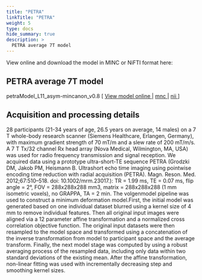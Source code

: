 ```yaml
---
title: "PETRA"
linkTitle: "PETRA"
weight: 5
type: docs
hide_summary: true
description: >
  PETRA average 7T model
---
```


View online and download the model in MINC or NiFTI format here:

## PETRA average 7T model
petraModel_L11_asym-mincanon_v0.8 [ [View model online <i class="fas fa-external-link-alt"></i>](http://tissuestack.org/desktop.html?ds=43&plane=z&x=27.25&y=-11.75&z=33&zoom=7) | [mnc <i class="fas fa-download"></i>](/uploads/Human7T/petraModel_L11_asym-mincanon_v0.8.mnc) | [nii <i class="fas fa-download"></i>](/uploads/Human7T/petraModel_L11_asym-mincanon_v0.8.nii) ]

## Acquisition and processing details
28 participants (21-34 years of age, 26.5 years on average, 14 males) on a 7 T whole-body research scanner (Siemens Healthcare, Erlangen, Germany), with maximum gradient strength of 70 mT/m and a slew rate of 200 mT/m/s. A 7 T Tx/32 channel Rx head array (Nova Medical, Wilmington, MA, USA) was used for radio frequency transmission and signal reception. We acquired data using a prototype ultra-short-TE sequence PETRA (Grodzki DM, Jakob PM, Heismann B. Ultrashort echo time imaging using pointwise encoding time reduction with radial acquisition (PETRA). Magn. Reson. Med. 2012;67:510–518. doi: 10.1002/mrm.23017.): TR = 1.99 ms, TE = 0.07 ms, flip angle = 2°, FOV = 288x288x288 mm3, matrix = 288x288x288 (1 mm isometric voxels), no GRAPPA, TA = 2 min. The volgenmodel pipeline was used to construct a minimum deformation model.First, the initial model was generated based on one individual dataset blurred using a kernel size of 4 mm to remove individual features. Then all original input images were aligned via a 12 parameter affine transformation and a normalized cross correlation objective function. The original input datasets were then resampled to the model space and transformed using a concatenation of the inverse transformation from model to participant space and the average transform. Finally, the next model stage was computed by using a robust averaging process of the resampled data, including only data within two standard deviations of the existing mean. After the affine transformation, non-linear fitting was used with incrementally decreasing step and smoothing kernel sizes.
